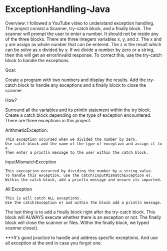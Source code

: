 # ExceptionHandling-Java

Overview:
I followed a YouTube video to understand exception handling. 
The project consist a Scanner, try-catch block, and a finally block.
The scanner will prompt the user to enter a number. It should not be inside
any of the three blocks. There are three integers variables x, y, and z.
The x and y are assign as whole number that can be entered. The z is the result which
can be solve as x divided by y. 
If we divide a number by zero or a string, then this will get an error/invalid response.
To correct this, use the try-catch block to handle the exceptions. 

Goal:

Create a program with two numbers and display the results. Add the try-catch block to handle
any exceptions and a finally block to close the scanner. 

How?

Surround all the variables and its println statement within the try block.
Create a catch block depending on the type of exception encountered. 
There are three exceptions in this project. 

  ArithmeticException: 

    This exception occursed when we divided the number by zero.
    Use catch block add the name of the type of exception and assign it to e.
    Then enter a println message to the user within the catch block. 

  InputMismatchException

    This exeception occurred by dividing the number by a string value. 
    To handle this exception, use the catch(InputMismatchException e).
    Within the catch block, add a println message and ensure its imported. 

  All Exception

    This is will catch ALL exceptions. 
    Use the catch(Exception e) and within the block add a println message.

The last thing is to add a finally block right after the try-catch block. This
block will ALWAYS execute whether there is an exception or not.
The finally block will close the scanner or files. 
Within the finally block, we typed scanner.close(). 

***It's good practice to handle and address specific exceptions. And use all
exception at the end in case you forgot one. 


  
